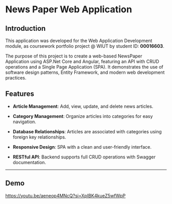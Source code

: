 # **News Paper Web Application**

## **Introduction**
This application was developed for the Web Application Development module, as coursework portfolio project @ WIUT by student ID: **00016603**.

The purpose of this project is to create a web-based NewsPaper Application using ASP.Net Core and Angular, featuring an API with CRUD operations and a Single Page Application (SPA). It demonstrates the use of software design patterns, Entity Framework, and modern web development practices.

## **Features**

- **Article Management**: Add, view, update, and delete news articles.

- **Category Management**: Organize articles into categories for easy navigation.

- **Database Relationships**: Articles are associated with categories using foreign key relationships.

- **Responsive Design**: SPA with a clean and user-friendly interface.

- **RESTful API**: Backend supports full CRUD operations with Swagger documentation.
---

## **Demo**
https://youtu.be/aeneop4MNcQ?si=XpIBK4kueZ5wfWpP



